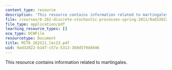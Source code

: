 ```yaml
---
content_type: resource
description: 'This resource contains information related to martingales. '
file: /courses/6-262-discrete-stochastic-processes-spring-2011/9ad32022b147c57a5313368d579dd446_MIT6_262S11_lec23.pdf
file_type: application/pdf
learning_resource_types: []
ocw_type: OCWFile
resourcetype: Document
title: MIT6_262S11_lec23.pdf
uid: 9ad32022-b147-c57a-5313-368d579dd446
---
```

This resource contains information related to martingales. 

